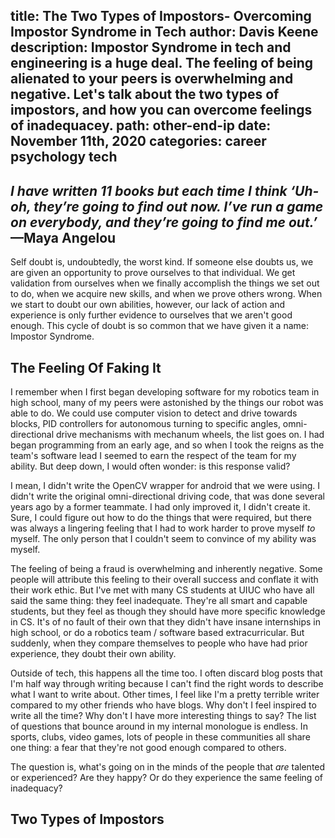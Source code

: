 title: The Two Types of Impostors- Overcoming Impostor Syndrome in Tech
author: Davis Keene
description: Impostor Syndrome in tech and engineering is a huge deal. The feeling of being alienated to your peers is overwhelming and negative. Let's talk about the two types of impostors, and how you can overcome feelings of inadequacey.
path: other-end-ip
date: November 11th, 2020
categories: career psychology tech
---
## _I have written 11 books but each time I think ‘Uh-oh, they’re going to find out now. I’ve run a game on everybody, and they’re going to find me out.’_ —Maya Angelou

Self doubt is, undoubtedly, the worst kind. If someone else doubts us, we are given an opportunity to prove ourselves to that individual. We get validation from
ourselves when we finally accomplish the things we set out to do, when we acquire new skills, and when we prove others wrong. When we start to doubt our own abilities, however,
our lack of action and experience is only further evidence to ourselves that we aren't good enough. This cycle of doubt is so common that we have given it a name:
Impostor Syndrome.

## The Feeling Of Faking It
I remember when I first began developing software for my robotics team in high school, many of my peers were astonished by the things our robot was able to do. We could use computer vision to
detect and drive towards blocks, PID controllers for autonomous turning to specific angles, omni-directional drive mechanisms with mechanum wheels, the list goes on. I had began programming from an
early age, and so when I took the reigns as the team's software lead I seemed to earn the respect of the team for my ability. But deep down, I would often wonder: is this response valid?

I mean, I didn't write the OpenCV wrapper for android that we were using. I didn't write the original omni-directional driving code, that was done several years ago by a former teammate. I had only improved it, I didn't create it.
Sure, I could figure out how to do the things that were required, but there was always a lingering feeling that I had to work harder to prove myself _to_ myself. The only person that I couldn't seem to convince
of my ability was myself.

The feeling of being a fraud is overwhelming and inherently negative. Some people will attribute this feeling to their overall success and conflate it with their work ethic. But I've met with many CS students at UIUC
who have all said the same thing: they feel inadequate. They're all smart and capable students, but they feel as though they should have more specific knowledge in CS. It's of no fault of their own that they didn't have
insane internships in high school, or do a robotics team / software based extracurricular. But suddenly, when they compare themselves to people who have had prior experience, they doubt their own ability.

Outside of tech, this happens all the time too. I often discard blog posts that I'm half way through writing because I can't find the right words to describe what I want to write about. Other times, I feel like I'm a pretty terrible writer compared
to my other friends who have blogs. Why don't I feel inspired to write all the time? Why don't I have more interesting things to say? The list of questions that bounce around in my internal monologue is endless. In sports, clubs, video games, lots of people
in these communities all share one thing: a fear that they're not good enough compared to others.

The question is, what's going on in the minds of the people that _are_ talented or experienced? Are they happy? Or do they experience the same feeling of inadequacy?

## Two Types of Impostors
